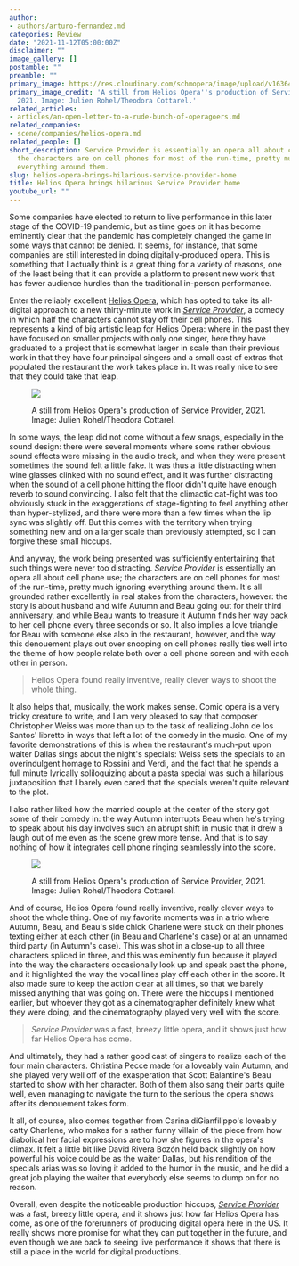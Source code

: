```yaml
---
author:
- authors/arturo-fernandez.md
categories: Review
date: "2021-11-12T05:00:00Z"
disclaimer: ""
image_gallery: []
postamble: ""
preamble: ""
primary_image: https://res.cloudinary.com/schmopera/image/upload/v1636498589/media/2021/11/sqHeliosOpera_Fight_still_ykjwow.jpg
primary_image_credit: 'A still from Helios Opera''s production of Service Provider,
  2021. Image: Julien Rohel/Theodora Cottarel.'
related_articles:
- articles/an-open-letter-to-a-rude-bunch-of-operagoers.md
related_companies:
- scene/companies/helios-opera.md
related_people: []
short_description: Service Provider is essentially an opera all about cell phone use;
  the characters are on cell phones for most of the run-time, pretty much ignoring
  everything around them.
slug: helios-opera-brings-hilarious-service-provider-home
title: Helios Opera brings hilarious Service Provider home
youtube_url: ""
---
```

Some companies have elected to return to live performance in this later stage of the COVID-19 pandemic, but as time goes on it has become eminently clear that the pandemic has completely changed the game in some ways that cannot be denied. It seems, for instance, that some companies are still interested in doing digitally-produced opera. This is something that I actually think is a great thing for a variety of reasons, one of the least being that it can provide a platform to present new work that has fewer audience hurdles than the traditional in-person performance.

Enter the reliably excellent [Helios Opera](/scene/companies/helios-opera/), which has opted to take its all-digital approach to a new thirty-minute work in [_Service Provider_](https://heliosopera.com/projects/service-provider/), a comedy in which half the characters cannot stay off their cell phones. This represents a kind of big artistic leap for Helios Opera: where in the past they have focused on smaller projects with only one singer, here they have graduated to a project that is somewhat larger in scale than their previous work in that they have four principal singers and a small cast of extras that populated the restaurant the work takes place in. It was really nice to see that they could take that leap.

<figure data-type="image">

![](https://res.cloudinary.com/schmopera/image/upload/v1636498625/media/2021/11/HeliosOpera_Still_1_b396yk.jpg)

<figcaption>A still from Helios Opera's production of Service Provider, 2021. Image: Julien Rohel/Theodora Cottarel.</figcaption>  
</figure>

In some ways, the leap did not come without a few snags, especially in the sound design: there were several moments where some rather obvious sound effects were missing in the audio track, and when they were present sometimes the sound felt a little fake. It was thus a little distracting when wine glasses clinked with no sound effect, and it was further distracting when the sound of a cell phone hitting the floor didn't quite have enough reverb to sound convincing. I also felt that the climactic cat-fight was too obviously stuck in the exaggerations of stage-fighting to feel anything other than hyper-stylized, and there were more than a few times when the lip sync was slightly off. But this comes with the territory when trying something new and on a larger scale than previously attempted, so I can forgive these small hiccups.

And anyway, the work being presented was sufficiently entertaining that such things were never too distracting. _Service Provider_ is essentially an opera all about cell phone use; the characters are on cell phones for most of the run-time, pretty much ignoring everything around them. It's all grounded rather excellently in real stakes from the characters, however: the story is about husband and wife Autumn and Beau going out for their third anniversary, and while Beau wants to treasure it Autumn finds her way back to her cell phone every three seconds or so. It also implies a love triangle for Beau with someone else also in the restaurant, however, and the way this denouement plays out over snooping on cell phones really ties well into the theme of how people relate both over a cell phone screen and with each other in person.

> Helios Opera found really inventive, really clever ways to shoot the whole thing.

It also helps that, musically, the work makes sense. Comic opera is a very tricky creature to write, and I am very pleased to say that composer Christopher Weiss was more than up to the task of realizing John de los Santos' libretto in ways that left a lot of the comedy in the music. One of my favorite demonstrations of this is when the restaurant's much-put upon waiter Dallas sings about the night's specials: Weiss sets the specials to an overindulgent homage to Rossini and Verdi, and the fact that he spends a full minute lyrically soliloquizing about a pasta special was such a hilarious juxtaposition that I barely even cared that the specials weren't quite relevant to the plot.

I also rather liked how the married couple at the center of the story got some of their comedy in: the way Autumn interrupts Beau when he's trying to speak about his day involves such an abrupt shift in music that it drew a laugh out of me even as the scene grew more tense. And that is to say nothing of how it integrates cell phone ringing seamlessly into the score.

<figure data-type="image">

![](https://res.cloudinary.com/schmopera/image/upload/v1636498638/media/2021/11/HeliosOpera_Still_2_p8ixex.jpg)

<figcaption>A still from Helios Opera's production of Service Provider, 2021. Image: Julien Rohel/Theodora Cottarel.</figcaption>  
</figure>

And of course, Helios Opera found really inventive, really clever ways to shoot the whole thing. One of my favorite moments was in a trio where Autumn, Beau, and Beau's side chick Charlene were stuck on their phones texting either at each other (in Beau and Charlene's case) or at an unnamed third party (in Autumn's case). This was shot in a close-up to all three characters spliced in three, and this was eminently fun because it played into the way the characters occasionally look up and speak past the phone, and it highlighted the way the vocal lines play off each other in the score. It also made sure to keep the action clear at all times, so that we barely missed anything that was going on. There were the hiccups I mentioned earlier, but whoever they got as a cinematographer definitely knew what they were doing, and the cinematography played very well with the score.

>  _Service Provider_ was a fast, breezy little opera, and it shows just how far Helios Opera has come.

And ultimately, they had a rather good cast of singers to realize each of the four main characters. Christina Pecce made for a loveably vain Autumn, and she played very well off of the exasperation that Scott Balantine's Beau started to show with her character. Both of them also sang their parts quite well, even managing to navigate the turn to the serious the opera shows after its denouement takes form.

It all, of course, also comes together from Carina diGianfilippo's loveably catty Charlene, who makes for a rather funny villain of the piece from how diabolical her facial expressions are to how she figures in the opera's climax. It felt a little bit like David Rivera Bozón held back slightly on how powerful his voice could be as the waiter Dallas, but his rendition of the specials arias was so loving it added to the humor in the music, and he did a great job playing the waiter that everybody else seems to dump on for no reason.

Overall, even despite the noticeable production hiccups, [_Service Provider_](https://heliosopera.com/projects/service-provider/) was a fast, breezy little opera, and it shows just how far Helios Opera has come, as one of the forerunners of producing digital opera here in the US. It really shows more promise for what they can put together in the future, and even though we are back to seeing live performance it shows that there is still a place in the world for digital productions.